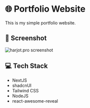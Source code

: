 

# 🌐 Portfolio Website 
This is my simple portfolio website.
## 📸 Screenshot
![harjot.pro screenshot](https://github.com/HarjjotSinghh/Portfolio/assets/114088280/1a0aa080-3bba-43dc-8977-9ed34889eea7)
## 💻 Tech Stack
- NextJS
- shadcnUI
- Tailwind CSS
- NodeJS
- react-awesome-reveal
